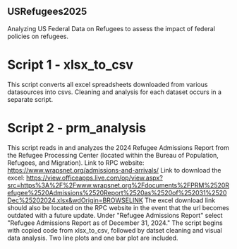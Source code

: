 ## USRefugees2025
Analyzing US Federal Data on Refugees to assess the impact of federal policies on refugees.

# Script 1 - xlsx_to_csv
This script converts all excel spreadsheets downloaded from various datasources into csvs. Cleaning and analysis for each dataset occurs in a separate script.

# Script 2 - prm_analysis
This script reads in and analyzes the 2024 Refugee Admissions Report from the Refugee Processing Center (located within the Bureau of Population, Refugees, and Migration).
Link to RPC website: https://www.wrapsnet.org/admissions-and-arrivals/
Link to download the excel: https://view.officeapps.live.com/op/view.aspx?src=https%3A%2F%2Fwww.wrapsnet.org%2Fdocuments%2FPRM%2520Refugee%2520Admissions%2520Report%2520as%2520of%252031%2520Dec%25202024.xlsx&wdOrigin=BROWSELINK
The excel download link should also be located on the RPC website in the event that the url becomes outdated with a future update. Under "Refugee Admissions Report" select "Refugee Admissions Report as of December 31, 2024."
The script begins with copied code from xlsx_to_csv, followed by datset cleaning and visual data analysis. Two line plots and one bar plot are included.
